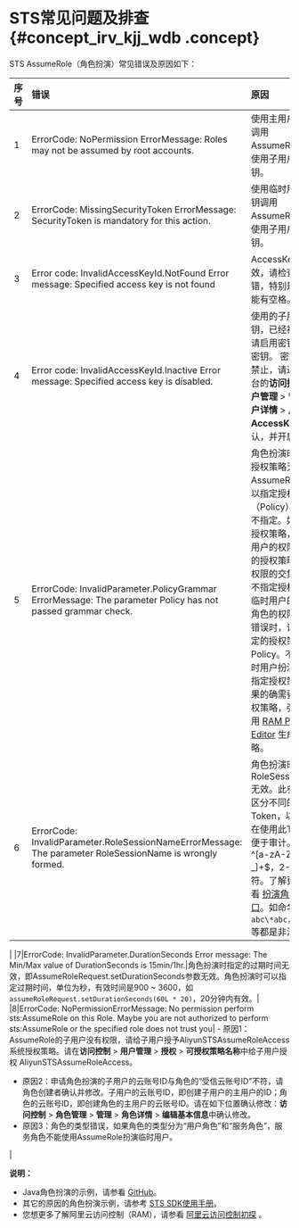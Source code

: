 # STS常见问题及排查 {#concept_irv_kjj_wdb .concept}

STS AssumeRole（角色扮演）常见错误及原因如下：

|序号|错误|原因|
|:-|:-|:-|
|1|ErrorCode: NoPermission ErrorMessage: Roles may not be assumed by root accounts.|使用主用户的密钥调用AssumeRole，请使用子用户的密钥。|
|2|ErrorCode: MissingSecurityToken ErrorMessage: SecurityToken is mandatory for this action.|使用临时用户的密钥调用AssumeRole，请使用子用户的密钥。|
|3|Error code: InvalidAccessKeyId.NotFound Error message: Specified access key is not found|AccessKeyId无效，请检查是否写错，特别是前后不能有空格。|
|4|Error code: InvalidAccessKeyId.Inactive Error message: Specified access key is disabled.|使用的子用户的密钥，已经被禁止，请启用密钥或更换密钥。 密钥是否被禁止，请通过控制台的**访问控制** \> **用户管理** \> **管理** \> **用户详情** \> **用户AccessKey** 确认，并开启。|
|5|ErrorCode: InvalidParameter.PolicyGrammar ErrorMessage: The parameter Policy has not passed grammar check.|角色扮演时指定的授权策略无效。AssumeRole时可以指定授权（Policy），也可以不指定。如果指定授权策略，则临时用户的权限是指定的授权策略和角色权限的交集；如果不指定授权策略，临时用户的权限是角色的权限。报该错误时，请检查指定的授权策略Policy。不推荐临时用户扮演角色时指定授权策略。如果的确需要使用授权策略，强烈建使用 [RAM Policy Editor](http://gosspublic.alicdn.com/ram-policy-editor/index.html) 生成授权策略。|
|6|ErrorCode: InvalidParameter.RoleSessionNameErrorMessage: The parameter RoleSessionName is wrongly formed.|角色扮演时指定RoleSessionName无效。此参数用来区分不同的Token，以标明谁在使用此Token，便于审计。格式：^\[a-zA-Z0-9.@-\_\]+$，2-32个字符。了解更多请参看 [扮演角色操作接口](https://help.aliyun.com/document_detail/28763.html)。如命名`a，1，abc\*abc，忍者神龟`等都是非法的。

|
|7|ErrorCode: InvalidParameter.DurationSeconds Error message: The Min/Max value of DurationSeconds is 15min/1hr.|角色扮演时指定的过期时间无效，即AssumeRoleRequest.setDurationSeconds参数无效。角色扮演时可以指定过期时间，单位为秒，有效时间是900 ~ 3600，如`assumeRoleRequest.setDurationSeconds(60L * 20)`，20分钟内有效。|
|8|ErrorCode: NoPermissionErrorMessage: No permission perform sts:AssumeRole on this Role. Maybe you are not authorized to perform sts:AssumeRole or the specified role does not trust you| -   原因1：AssumeRole的子用户没有权限，请给子用户授予AliyunSTSAssumeRoleAccess系统授权策略。请在**访问控制** \> **用户管理** \> **授权** \> **可授权策略名称**中给子用户授权 AliyunSTSAssumeRoleAccess。
-   原因2：申请角色扮演的子用户的云账号ID与角色的“受信云账号ID”不符，请角色创建者确认并修改。子用户的云账号ID，即创建子用户的主用户的ID；角色的云账号ID，即创建角色的主用户的云账号ID。请在如下位置确认修改：**访问控制** \> **角色管理** \> **管理** \> **角色详情** \> **编辑基本信息**中确认修改。
-   原因3：角色的类型错误，如果角色的类型分为“用户角色”和“服务角色”，服务角色不能使用AssumeRole扮演临时用户。

 |

**说明：** 

-   Java角色扮演的示例，请参看 [GitHub](https://github.com/baiyubin/aliyun-sts-java-sdk-demo)。
-   其它的原因的角色扮演示例，请参考 [STS SDK使用手册](https://help.aliyun.com/document_detail/28791.html)。
-   您想更多了解阿里云访问控制（RAM），请参看 [阿里云访问控制初探](https://yq.aliyun.com/articles/57895) 。

